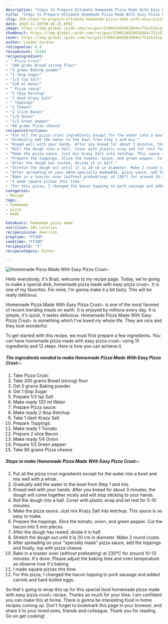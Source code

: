 ```yaml
---
description: "Steps to Prepare Ultimate Homemade Pizza Made With Easy Pizza Crust~"
title: "Steps to Prepare Ultimate Homemade Pizza Made With Easy Pizza Crust~"
slug: 354-steps-to-prepare-ultimate-homemade-pizza-made-with-easy-pizza-crust
date: 2020-11-20T00:46:25.699Z
image: https://img-global.cpcdn.com/recipes/5700526820818944/751x532cq70/homemade-pizza-made-with-easy-pizza-crust-recipe-main-photo.jpg
thumbnail: https://img-global.cpcdn.com/recipes/5700526820818944/751x532cq70/homemade-pizza-made-with-easy-pizza-crust-recipe-main-photo.jpg
cover: https://img-global.cpcdn.com/recipes/5700526820818944/751x532cq70/homemade-pizza-made-with-easy-pizza-crust-recipe-main-photo.jpg
author: Landon Gardner
ratingvalue: 4.4
reviewcount: 25180
recipeingredient:
- " Pizza Crust"
- "200 grams Bread strong flour"
- "5 grams Baking powder"
- "1 tbsp Sugar"
- "1/3 tsp Salt"
- "120 ml Water"
- " Pizza sauce"
- "2 tbsp Ketchup"
- "1 dash Krazy Salt"
- " Toppings"
- "1 Tomato"
- "2 slice Bacon"
- "1/4 Onion"
- "1/2 Green pepper"
- "80 grams Pizza cheese"
recipeinstructions:
- "Put all the pizza crust ingredients except for the water into a bowl and mix well with a whisk."
- "Gradually add the water to the bowl from Step 1 and mix."
- "Knead well with your hands. After you knead for about 3 minutes, the dough will come together nicely and will stop sticking to your hands."
- "Roll the dough into a ball. Cover with plastic wrap and let rest for 5-10 minutes."
- "Make the pizza sauce. Just mix Krazy Salt into ketchup. This sauce is so easy to make."
- "Prepare the toppings. Slice the tomato, onion, and green pepper. Cut the bacon into 5 mm pieces."
- "After the dough has rested, divide it in half."
- "Stretch the dough out until it is 20 cm in diameter. Make 2 round crusts."
- "After spreading on your &#34;specially made&#34; pizza sauce, add the toppings and finally, top with pizza cheese."
- "Bake in a toaster oven (without preheating) at 230°C for around 10-13 minutes. It&#39;s done. Please adjust the baking time and oven temperature as observe how it&#39;s baking."
- "I made square pizzas this time."
- "For this pizza, I changed the bacon topping to pork sausage and added carrots and hard-boiled eggs."
categories:
- Recipe
tags:
- homemade
- pizza
- made

katakunci: homemade pizza made 
nutrition: 181 calories
recipecuisine: American
preptime: "PT36M"
cooktime: "PT38M"
recipeyield: "3"
recipecategory: Dinner

---
```



![Homemade Pizza Made With Easy Pizza Crust~](https://img-global.cpcdn.com/recipes/5700526820818944/751x532cq70/homemade-pizza-made-with-easy-pizza-crust-recipe-main-photo.jpg)

Hello everybody, it's Brad, welcome to my recipe page. Today, we're going to make a special dish, homemade pizza made with easy pizza crust~. It is one of my favorites. For mine, I'm gonna make it a bit tasty. This will be really delicious.



Homemade Pizza Made With Easy Pizza Crust~ is one of the most favored of recent trending meals on earth. It is enjoyed by millions every day. It is simple, it's quick, it tastes delicious. Homemade Pizza Made With Easy Pizza Crust~ is something which I've loved my whole life. They are nice and they look wonderful.


To get started with this recipe, we must first prepare a few ingredients. You can have homemade pizza made with easy pizza crust~ using 15 ingredients and 12 steps. Here is how you can achieve it.

<!--inarticleads1-->

##### The ingredients needed to make Homemade Pizza Made With Easy Pizza Crust~:

1. Take  Pizza Crust:
1. Take 200 grams Bread (strong) flour
1. Get 5 grams Baking powder
1. Get 1 tbsp Sugar
1. Prepare 1/3 tsp Salt
1. Make ready 120 ml Water
1. Prepare  Pizza sauce:
1. Make ready 2 tbsp Ketchup
1. Take 1 dash Krazy Salt
1. Prepare  Toppings:
1. Make ready 1 Tomato
1. Prepare 2 slice Bacon
1. Make ready 1/4 Onion
1. Prepare 1/2 Green pepper
1. Take 80 grams Pizza cheese




<!--inarticleads2-->

##### Steps to make Homemade Pizza Made With Easy Pizza Crust~:

1. Put all the pizza crust ingredients except for the water into a bowl and mix well with a whisk.
1. Gradually add the water to the bowl from Step 1 and mix.
1. Knead well with your hands. After you knead for about 3 minutes, the dough will come together nicely and will stop sticking to your hands.
1. Roll the dough into a ball. Cover with plastic wrap and let rest for 5-10 minutes.
1. Make the pizza sauce. Just mix Krazy Salt into ketchup. This sauce is so easy to make.
1. Prepare the toppings. Slice the tomato, onion, and green pepper. Cut the bacon into 5 mm pieces.
1. After the dough has rested, divide it in half.
1. Stretch the dough out until it is 20 cm in diameter. Make 2 round crusts.
1. After spreading on your &#34;specially made&#34; pizza sauce, add the toppings and finally, top with pizza cheese.
1. Bake in a toaster oven (without preheating) at 230°C for around 10-13 minutes. It&#39;s done. Please adjust the baking time and oven temperature as observe how it&#39;s baking.
1. I made square pizzas this time.
1. For this pizza, I changed the bacon topping to pork sausage and added carrots and hard-boiled eggs.




So that's going to wrap this up for this special food homemade pizza made with easy pizza crust~ recipe. Thanks so much for your time. I am confident you can make this at home. There is gonna be interesting food in home recipes coming up. Don't forget to bookmark this page in your browser, and share it to your loved ones, friends and colleague. Thank you for reading. Go on get cooking!
